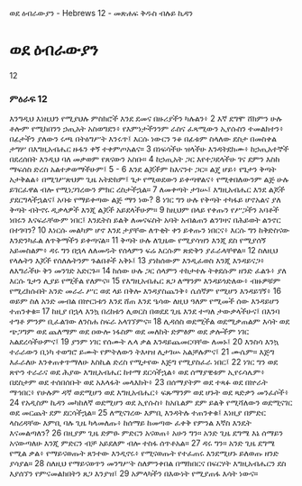 ﻿
ወደ ዕብራውያን - Hebrews 12 - መጽሐፍ ቅዱስ ብሉይ ኪዳን
# ወደ ዕብራውያን
12
### ምዕራፍ 12
እንግዲህ እነዚህን የሚያህሉ ምስክሮች እንደ ደመና በዙሪያችን ካሉልን፥ 
2  እኛ ደግሞ ሸክምን ሁሉ ቶሎም የሚከበንን ኃጢአት አስወግደን፥ የእምነታችንንም ራስና ፈጻሚውን ኢየሱስን ተመልክተን፥ በፊታችን ያለውን ሩጫ በትዕግሥት እንሩጥ፤ እርሱ ነውርን ንቆ በፊቱም ስላለው ደስታ በመስቀል ታግሦ በእግዚአብሔር ዙፋን ቀኝ ተቀምጦአልና።
3  በነፍሳችሁ ዝላችሁ እንዳትደክሙ፥ ከኃጢአተኞች በደረሰበት እንዲህ ባለ መቃወም የጸናውን አስቡ።
4  ከኃጢአት ጋር እየተጋደላችሁ ገና ደምን እስከ ማፍሰስ ድረስ አልተቃወማችሁም፤
5 -
6  እንደ ልጆችም ከእናንተ ጋር። ልጄ ሆይ፥ የጌታን ቅጣት አታቅልል፥ በሚገሥጽህም ጊዜ አትድከም፤ ጌታ የሚወደውን ይቀጣዋልና፥ የሚቀበለውንም ልጅ ሁሉ ይገርፈዋል ብሎ የሚነጋገረውን ምክር ረስታችኋል።
7  ለመቀጣት ታገሡ፤ እግዚአብሔር እንደ ልጆች ያደርግላችኋልና፤ አባቱ የማይቀጣው ልጅ ማን ነው?
8  ነገር ግን ሁሉ የቅጣት ተካፋይ ሆኖአልና ያለ ቅጣት ብትኖሩ ዲቃላዎች እንጂ ልጆች አይደላችሁም።
9  ከዚህም በላይ የቀጡን የሥጋችን አባቶች ነበሩን እናፍራቸውም ነበር፤ እንዴትስ ይልቅ ለመናፍስት አባት አብልጠን ልንገዛና በሕይወት ልንኖር በተገባን?
10  እነርሱ መልካም ሆኖ እንደ ታያቸው ለጥቂት ቀን ይቀጡን ነበርና፥ እርሱ ግን ከቅድስናው እንድንካፈል ለጥቅማችን ይቀጣናል።
11  ቅጣት ሁሉ ለጊዜው የሚያሳዝን እንጂ ደስ የሚያሰኝ አይመስልም፥ ዳሩ ግን በኋላ ለለመዱት የሰላምን ፍሬ እርሱም ጽድቅን ያፈራላቸዋል።
12  ስለዚህ የላሉትን እጆች የሰለሉትንም ጉልበቶች አቅኑ፤
13  ያነከሰውም እንዲፈወስ እንጂ እንዳይናጋ፥ ለእግራችሁ ቅን መንገድ አድርጉ።
14  ከሰው ሁሉ ጋር ሰላምን ተከታተሉ ትቀደሱም ዘንድ ፈልጉ፥ ያለ እርሱ ጌታን ሊያይ የሚችል የለምና።
15  የእግዚአብሔር ጸጋ ለማንም እንዳይጎድለው፥ ብዙዎቹም የሚረክሱበት አንድ መራራ ሥር ወደ ላይ በቅሎ እንዳያስጨንቅ፥ ሴሰኛም የሚሆን እንዳይገኝ፥
16  ወይም ስለ አንድ መብል በኵርነቱን እንደ ሸጠ እንደ ዔሳው ለዚህ ዓለም የሚመች ሰው እንዳይሆን ተጠንቀቁ።
17  ከዚያ በኋላ እንኳ በረከቱን ሊወርስ በወደደ ጊዜ እንደ ተጣለ ታውቃላችሁና፤ በእንባ ተግቶ ምንም ቢፈልገው ለንስሐ ስፍራ አላገኘምና።
18  ሊዳሰስ ወደሚችል ወደሚቃጠልም እሳት ወደ ጭጋግም ወደ ጨለማም ወደ ዐውሎ ነፋስም ወደ መለከት ድምፅም ወደ ቃሎችም ነገር አልደረሳችሁምና፤
19  ያንም ነገር የሰሙት ሌላ ቃል እንዳይጨመርባቸው ለመኑ፤
20  እንስሳ እንኳ ተራራውን ቢነካ ተወግሮ ይሙት የምትለውን ትእዛዝ ሊታገሡ አልቻሉምና፤
21  ሙሴም። እጅግ እፈራለሁ እንቀጠቀጥማለሁ እስኪል ድረስ የሚታየው እጅግ የሚያስፈራ ነበር፤
22  ነገር ግን ወደ ጽዮን ተራራና ወደ ሕያው እግዚአብሔር ከተማ ደርሳችኋል፥ ወደ ሰማያዊቱም ኢየሩሳሌም፥ በደስታም ወደ ተሰበሰቡት ወደ አእላፋት መላእክት፥
23  በሰማያትም ወደ ተጻፉ ወደ በኵራት ማኅበር፥ የሁሉም ዳኛ ወደሚሆን ወደ እግዚአብሔር፥ ፍጹማንም ወደ ሆኑት ወደ ጻድቃን መንፈሶች፥
24  የአዲስም ኪዳን መካከለኛ ወደሚሆን ወደ ኢየሱስ፥ ከአቤልም ደም ይልቅ የሚሻለውን ወደሚናገር ወደ መርጨት ደም ደርሳችኋል።
25  ለሚናገረው እምቢ እንዳትሉ ተጠንቀቁ፤ እነዚያ በምድር ላስረዳቸው እምቢ ባሉ ጊዜ ካላመለጡ፥ ከሰማይ ከመጣው ፈቀቅ የምንል እኛስ እንዴት እናመልጣለን?
26  በዚያም ጊዜ ድምፁ ምድርን አናወጠ፥ አሁን ግን። አንድ ጊዜ ደግሜ እኔ ሰማይን አናውጣለሁ እንጂ ምድርን ብቻ አይደለም ብሎ ተስፋ ሰጥቶአል።
27  ዳሩ ግን። አንድ ጊዜ ደግሜ የሚል ቃል፥ የማይናወጡት ጸንተው እንዲኖሩ፥ የሚናወጡት የተፈጠሩ እንደሚሆኑ ይለወጡ ዘንድ ያሳያል።
28  ስለዚህ የማይናወጥን መንግሥት ስለምንቀበል በማክበርና በፍርሃት እግዚአብሔርን ደስ እያሰኘን የምናመልክበትን ጸጋ እንያዝ፤
29  አምላካችን በእውነት የሚያጠፋ እሳት ነውና። 
